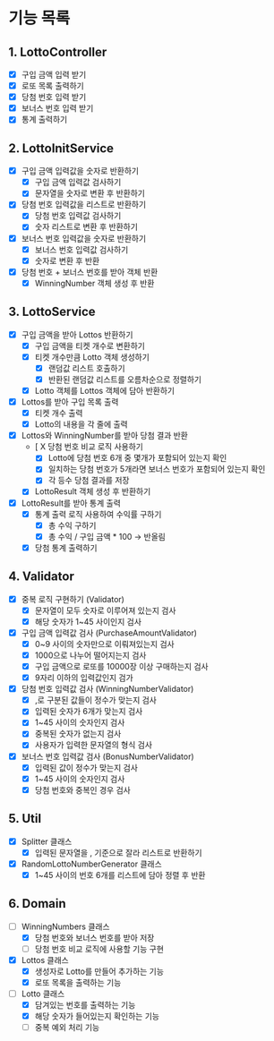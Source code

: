 # 기능 목록

## 1. LottoController

- [X]  구입 금액 입력 받기
- [X]  로또 목록 출력하기
- [X]  당첨 번호 입력 받기
- [X]  보너스 번호 입력 받기
- [X]  통계 출력하기

## 2. LottoInitService

- [X]  구입 금액 입력값을 숫자로 반환하기
    - [X]  구입 금액 입력값 검사하기
    - [X]  문자열을 숫자로 변환 후 반환하기
- [X]  당첨 번호 입력값을 리스트로 반환하기
    - [X]  당첨 번호 입력값 검사하기
    - [X]  숫자 리스트로 변환 후 반환하기
- [X]  보너스 번호 입력값을 숫자로 반환하기
    - [X]  보너스 번호 입력값 검사하기
    - [X]  숫자로 변환 후 반환
- [X]  당첨 번호 + 보너스 번호를 받아 객체 반환
    - [X]  WinningNumber 객체 생성 후 반환

## 3. LottoService

- [X]  구입 금액을 받아 Lottos 반환하기
    - [X]  구입 금액을 티켓 개수로 변환하기
    - [X]  티켓 개수만큼 Lotto 객체 생성하기
        - [X]  랜덤값 리스트 호출하기
        - [X]  반환된 랜덤값 리스트를 오름차순으로 정렬하기
    - [X]  Lotto 객체를 Lottos 객체에 담아 반환하기
- [X]  Lottos를 받아 구입 목록 출력
    - [X]  티켓 개수 출력
    - [X]  Lotto의 내용을 각 줄에 출력
- [X]  Lottos와 WinningNumber를 받아 당첨 결과 반환
    - [ X  당첨 번호 비교 로직 사용하기
        - [X]  Lotto에 당첨 번호 6개 중 몇개가 포함되어 있는지 확인
        - [X]  일치하는 당첨 번호가 5개라면 보너스 번호가 포함되어 있는지 확인
        - [X]  각 등수 당첨 결과를 저장
    - [X]  LottoResult 객체 생성 후 반환하기
- [X]  LottoResult를 받아 통계 출력
    - [X]  통계 출력 로직 사용하여 수익률 구하기
        - [X]  총 수익 구하기
        - [X]  총 수익 / 구입 금액 * 100 → 반올림
    - [X]  당첨 통계 출력하기

## 4. Validator

- [X]  중복 로직 구현하기 (Validator)
    - [X]  문자열이 모두 숫자로 이루어져 있는지 검사
    - [X]  해당 숫자가 1~45 사이인지 검사
- [X]  구입 금액 입력값 검사 (PurchaseAmountValidator)
    - [X]  0~9 사이의 숫자만으로 이뤄져있는지 검사
    - [X]  1000으로 나누어 떨어지는지 검사
    - [X]  구입 금액으로 로또를 10000장 이상 구매하는지 검사
    - [X]  9자리 이하의 입력값인지 검가
- [X]  당첨 번호 입력값 검사 (WinningNumberValidator)
    - [X]  ,로 구분된 값들이 정수가 맞는지 검사
    - [X]  입력된 숫자가 6개가 맞는지 검사
    - [X]  1~45 사이의 숫자인지 검사
    - [X]  중복된 숫자가 없는지 검사
    - [X]  사용자가 입력한 문자열의 형식 검사
- [X]  보너스 번호 입력값 검사 (BonusNumberValidator)
    - [X]  입력된 값이 정수가 맞는지 검사
    - [X]  1~45 사이의 숫자인지 검사
    - [X]  당첨 번호와 중복인 경우 검사

## 5. Util
- [X]  Splitter 클래스
    - [X]  입력된 문자열을 , 기준으로 잘라 리스트로 반환하기
- [X]  RandomLottoNumberGenerator 클래스
    - [X] 1~45 사이의 번호 6개를 리스트에 담아 정렬 후 반환  

## 6. Domain
- [ ]  WinningNumbers 클래스
    - [X]  당첨 번호와 보너스 번호를 받아 저장
    - [ ]  당첨 번호 비교 로직에 사용할 기능 구현
- [X]  Lottos 클래스
    - [X]  생성자로 Lotto를 만들어 추가하는 기능
    - [X]  로또 목록을 출력하는 기능
- [ ]  Lotto 클래스
    - [X]  담겨있는 번호를 출력하는 기능
    - [X]  해당 숫자가 들어있는지 확인하는 기능
    - [ ]  중복 예외 처리 기능